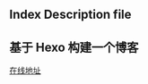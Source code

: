 ## Index Description file
## 基于 Hexo 构建一个博客
[在线地址](#https://zhoushengdong.github.io/)


<!-- > 音乐播放器添加在\themes\Next\layout\_macro\sidebar.swig => 162l -->
